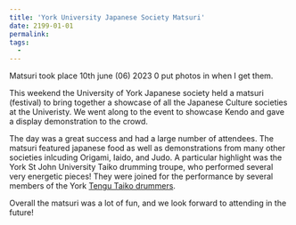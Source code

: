 ```yaml
---
title: 'York University Japanese Society Matsuri'
date: 2199-01-01
permalink: 
tags:
  - 
---
```

Matsuri took place 10th june (06) 2023 0 put photos in when I get them.

This weekend the University of York Japanese society held a matsuri (festival) to bring together a showcase of all the Japanese Culture societies at the Univeristy. We went along to the event to showcase Kendo and gave a display demonstration to the crowd.

The day was a great success and had a large number of attendees. The matsuri featured japanese food as well as demonstrations from many other societies inlcuding Origami, Iaido, and Judo. A particular highlight was the York St John University Taiko drumming troupe, who performed several very energetic pieces! They were joined for the performance by several members of the York [Tengu Taiko drummers](https://www.tengutaiko.com/about-us.html).

Overall the matsuri was a lot of fun, and we look forward to attending in the future!